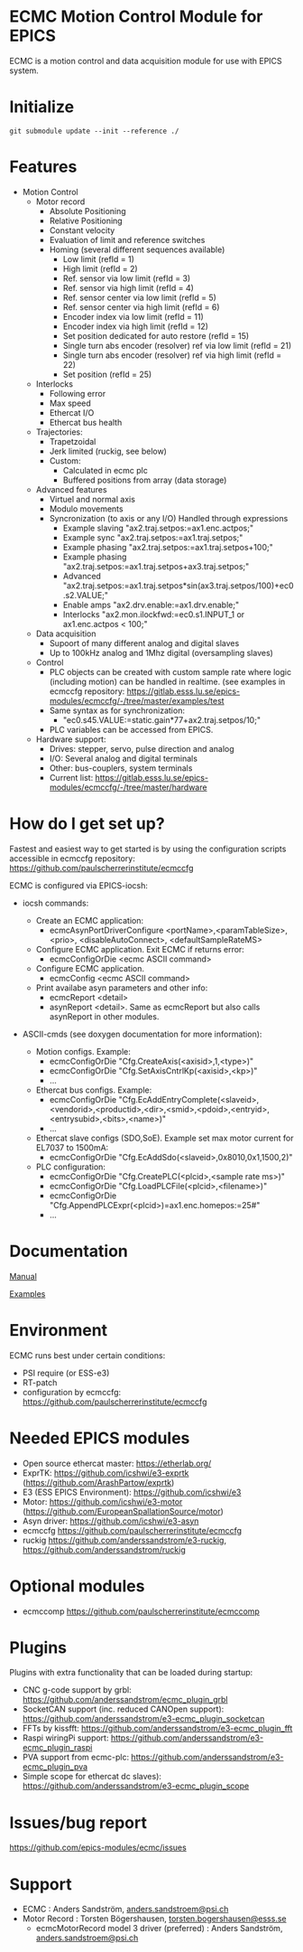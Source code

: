 ECMC Motion Control Module for EPICS 
==

ECMC is a motion control and data acquisition module for use with EPICS system.

# Initialize

```
git submodule update --init --reference ./
```

# Features

* Motion Control
    * Motor record
        * Absolute Positioning
        * Relative Positioning
        * Constant velocity
        * Evaluation of limit and reference switches
        * Homing (several different sequences available)
            * Low limit (refId = 1)
            * High limit (refId = 2)
            * Ref. sensor via low limit (refId = 3)
            * Ref. sensor via high limit (refId = 4)
            * Ref. sensor center via low limit (refId = 5)
            * Ref. sensor center via high limit (refId = 6)
            * Encoder index via low limit (refId = 11)
            * Encoder index via high limit (refId = 12)
            * Set position dedicated for auto restore (refId = 15)
            * Single turn abs encoder (resolver) ref via low limit (refId = 21)
            * Single turn abs encoder (resolver) ref via high limit (refId = 22)
            * Set position (refId = 25)
    * Interlocks
        * Following error
        * Max speed
        * Ethercat I/O
        * Ethercat bus health
    * Trajectories:
        * Trapetzoidal
        * Jerk limited (ruckig, see below)
        * Custom:
            * Calculated in ecmc plc
            * Buffered positions from array (data storage)
    * Advanced features
        * Virtuel and normal axis
        * Modulo movements
        * Syncronization (to axis or any I/O) Handled through expressions
            * Example slaving  "ax2.traj.setpos:=ax1.enc.actpos;"
            * Example sync     "ax2.traj.setpos:=ax1.traj.setpos;"
            * Example phasing  "ax2.traj.setpos:=ax1.traj.setpos+100;"
            * Example phasing  "ax2.traj.setpos:=ax1.traj.setpos+ax3.traj.setpos;"
            * Advanced         "ax2.traj.setpos:=ax1.traj.setpos*sin(ax3.traj.setpos/100)+ec0.s2.VALUE;"
            * Enable amps      "ax2.drv.enable:=ax1.drv.enable;"
            * Interlocks       "ax2.mon.ilockfwd:=ec0.s1.INPUT_1 or ax1.enc.actpos < 100;"
    * Data acquisition
        * Supoort of many different analog and digital slaves
        * Up to 100kHz analog and 1Mhz digital (oversampling slaves)      
    * Control
        * PLC objects can be created with custom sample rate where logic (including motion) can be handled in realtime.
        (see examples in ecmccfg repository: https://gitlab.esss.lu.se/epics-modules/ecmccfg/-/tree/master/examples/test
        * Same syntax as for synchronization:
            * "ec0.s45.VALUE:=static.gain*77+ax2.traj.setpos/10;"                        
        * PLC variables can be accessed from EPICS.        
    * Hardware support: 
        * Drives: stepper, servo, pulse direction and analog
        * I/O: Several analog and digital terminals
        * Other: bus-couplers, system terminals
        * Current list: https://gitlab.esss.lu.se/epics-modules/ecmccfg/-/tree/master/hardware

# How do I get set up?

Fastest and easiest way to get started is by using the configuration scripts accessible in
ecmccfg repository: https://github.com/paulscherrerinstitute/ecmccfg

ECMC is configured via EPICS-iocsh:

* iocsh commands:
    * Create an ECMC application:
        * ecmcAsynPortDriverConfigure \<portName>,\<paramTableSize>, \<prio>, \<disableAutoConnect>, \<defaultSampleRateMS>
    * Configure ECMC application. Exit ECMC if returns error: 
        * ecmcConfigOrDie \<ecmc ASCII command>
    * Configure ECMC application.
        * ecmcConfig \<ecmc ASCII command> 
    * Print availabe asyn parameters and other info:
        * ecmcReport \<detail> 
        * asynReport \<detail>. Same as ecmcReport but also calls asynReport in other modules.

* ASCII-cmds (see doxygen documentation for more information):
    * Motion configs. Example:
        * ecmcConfigOrDie "Cfg.CreateAxis(\<axisid>,1,\<type>)"
        * ecmcConfigOrDie "Cfg.SetAxisCntrlKp(\<axisid>,\<kp>)"    
        * ...
    * Ethercat bus configs. Example:
        * ecmcConfigOrDie "Cfg.EcAddEntryComplete(\<slaveid>,\<vendorid>,\<productid>,\<dir>,\<smid>,\<pdoid>,\<entryid>,\<entrysubid>,\<bits>,\<name>)"  
        * ...
    * Ethercat slave configs (SDO,SoE). Example set max motor current for EL7037 to 1500mA:
        * ecmcConfigOrDie "Cfg.EcAddSdo(\<slaveid>,0x8010,0x1,1500,2)"
    * PLC configuration:
        * ecmcConfigOrDie "Cfg.CreatePLC(\<plcid>,\<sample rate ms>)"
        * ecmcConfigOrDie "Cfg.LoadPLCFile(\<plcid>,\<filename>)"
        * ecmcConfigOrDie "Cfg.AppendPLCExpr(\<plcid>)=ax1.enc.homepos:=25#"
        * ...

# Documentation

[Manual](https://paulscherrerinstitute.github.io/ecmccfg/manual/)

[Examples](https://github.com/paulscherrerinstitute/ecmccfg/tree/master/examples/PSI/best_practice)

# Environment
ECMC runs best under certain conditions:

* PSI require (or ESS-e3)
* RT-patch
* configuration by ecmccfg: https://github.com/paulscherrerinstitute/ecmccfg

# Needed EPICS modules

* Open source ethercat master:      https://etherlab.org/
* ExprTK:                           https://github.com/icshwi/e3-exprtk (https://github.com/ArashPartow/exprtk)
* E3 (ESS EPICS Environment):       https://github.com/icshwi/e3
* Motor:                            https://github.com/icshwi/e3-motor (https://github.com/EuropeanSpallationSource/motor)
* Asyn driver:                      https://github.com/icshwi/e3-asyn
* ecmccfg                           https://github.com/paulscherrerinstitute/ecmccfg
* ruckig                            https://github.com/anderssandstrom/e3-ruckig, https://github.com/anderssandstrom/ruckig

# Optional modules

* ecmccomp                          https://github.com/paulscherrerinstitute/ecmccomp

# Plugins
Plugins with extra functionality that can be loaded during startup:
* CNC g-code support by grbl:                       https://github.com/anderssandstrom/ecmc_plugin_grbl
* SocketCAN support (inc. reduced CANOpen support): https://github.com/anderssandstrom/e3-ecmc_plugin_socketcan
* FFTs by kissfft:                                  https://github.com/anderssandstrom/e3-ecmc_plugin_fft
* Raspi wiringPi support:                           https://github.com/anderssandstrom/e3-ecmc_plugin_raspi
* PVA support from ecmc-plc:                        https://github.com/anderssandstrom/e3-ecmc_plugin_pva
* Simple scope for ethercat dc slaves):             https://github.com/anderssandstrom/e3-ecmc_plugin_scope

# Issues/bug report

https://github.com/epics-modules/ecmc/issues

# Support

* ECMC                                 : Anders Sandström, anders.sandstroem@psi.ch
* Motor Record                         : Torsten Bögershausen, torsten.bogershausen@esss.se
  * ecmcMotorRecord model 3 driver (preferred) : Anders Sandström, anders.sandstroem@psi.ch

